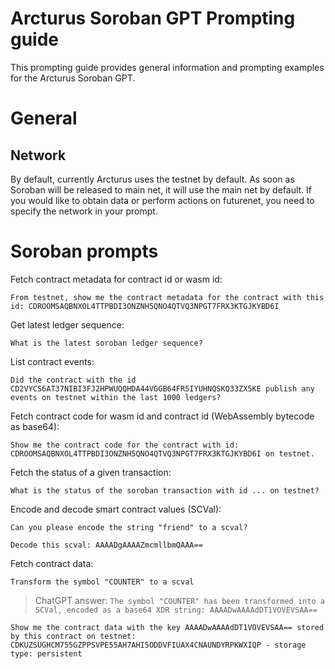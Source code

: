 # Arcturus Soroban GPT Prompting guide

This prompting guide provides general information and prompting examples for the Arcturus Soroban GPT.

# General

## Network

By default, currently Arcturus uses the testnet by default. As soon as Soroban will be released to main net, it will use the main net by default. If you would like to obtain data or perform actions on futurenet, you need to specify the network in your prompt.

# Soroban prompts

Fetch contract metadata for contract id or wasm id:

`From testnet, show me the contract metadata for the contract with this id: CDROOMSAQBNXOL4TTPBDI3ONZNH5QNO4QTVQ3NPGT7FRX3KTGJKYBD6I`

Get latest ledger sequence:

`What is the latest soroban ledger sequence?`

List contract events:

`Did the contract with the id CD2VYCS6AT37NIBI3FJ2HPWUQQHDA44VGGB64FR5IYUHNQSKQ33ZX5KE publish any events on testnet within the last 1000 ledgers?`

Fetch contract code for wasm id and contract id (WebAssembly bytecode as base64):

`Show me the contract code for the contract with id: CDROOMSAQBNXOL4TTPBDI3ONZNH5QNO4QTVQ3NPGT7FRX3KTGJKYBD6I on testnet.`

Fetch the status of a given transaction:

`What is the status of the soroban transaction with id ... on testnet?` 

Encode and decode smart contract values (SCVal):

`Can you please encode the string "friend" to a scval?`

`Decode this scval: AAAADgAAAAZmcmllbmQAAA==`

Fetch contract data:

`Transform the symbol "COUNTER" to a scval`
> ChatGPT answer: `The symbol "COUNTER" has been transformed into a SCVal, encoded as a base64 XDR string: AAAADwAAAAdDT1VOVEVSAA==`

`Show me the contract data with the key AAAADwAAAAdDT1VOVEVSAA== stored by this contract on testnet: CDKUZSUGHCM755GZPPSVPE55AH7AHI5ODDVFIUAX4CNAUNDYRPKWXIQP - storage type: persistent`
